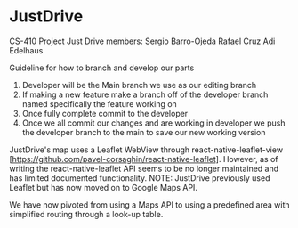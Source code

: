 # JustDrive
CS-410 Project Just Drive
members:
Sergio Barro-Ojeda
Rafael Cruz
Adi Edelhaus

Guideline for how to branch and develop our parts

  1) Developer will be the Main branch we use as our editing branch
  2) If making a new feature make a branch off of the developer branch named specifically the feature working on
  3) Once fully complete commit to the developer
  4) Once we all commit our changes and are working in developer we push the developer branch to the main to save our new working version

JustDrive's map uses a Leaflet WebView through react-native-leaflet-view [https://github.com/pavel-corsaghin/react-native-leaflet]. However, as of writing the react-native-leaflet API seems to be no longer maintained and has limited documented functionality. NOTE: JustDrive previously used Leaflet but has now moved on to Google Maps API.

We have now pivoted from using a Maps API to using a predefined area with simplified routing through a look-up table.
